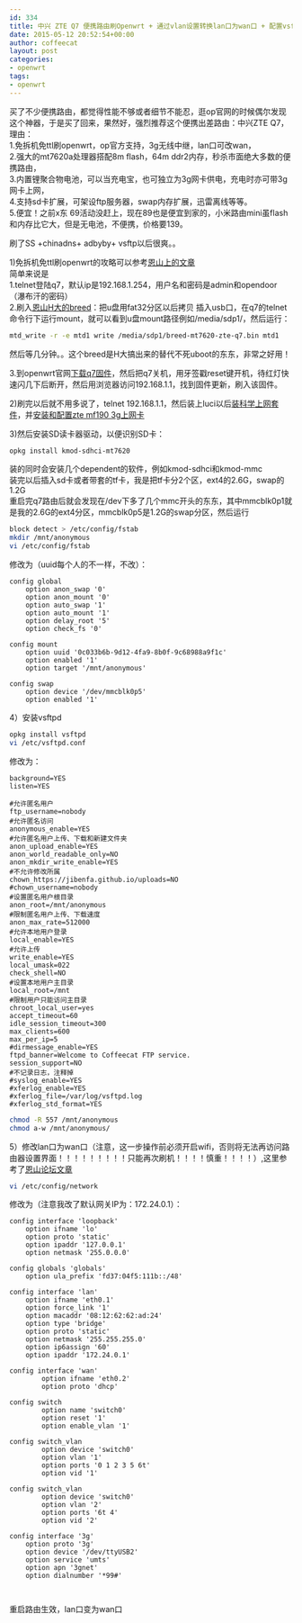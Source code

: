 ```yaml
---
id: 334
title: 中兴 ZTE Q7 便携路由刷Openwrt + 通过vlan设置转换lan口为wan口 + 配置vsftpd ftp服务器攻略
date: 2015-05-12 20:52:54+00:00
author: coffeecat
layout: post
categories:
- openwrt
tags:
- openwrt
---
```

买了不少便携路由，都觉得性能不够或者细节不能忍，逛op官网的时候偶尔发现这个神器，于是买了回来，果然好，强烈推荐这个便携出差路由：中兴ZTE Q7，理由：  
1.免拆机免ttl刷openwrt，op官方支持，3g无线中继，lan口可改wan，  
2.强大的mt7620a处理器搭配8m flash，64m ddr2内存，秒杀市面绝大多数的便携路由，  
3.内置锂聚合物电池，可以当充电宝，也可独立为3g网卡供电，充电时亦可带3g网卡上网，  
4.支持sd卡扩展，可架设ftp服务器，swap内存扩展，迅雷离线等等。  
5.便宜！之前x东 69活动没赶上，现在89也是便宜到家的，小米路由mini虽flash和内存比它大，但是无电池，不便携，价格要139。

刷了SS +chinadns+ adbyby+ vsftp以后很爽。。  
<!--more-->

1)免拆机免ttl刷openwrt的攻略可以参考[恩山上的文章](http://www.right.com.cn/forum/forum.php?mod=viewthread&tid=162767)  
简单来说是  
1.telnet登陆q7，默认ip是192.168.1.254，用户名和密码是admin和opendoor（瀑布汗的密码）  
2.刷入[恩山H大的breed](http://www.right.com.cn/forum/thread-161906-1-1.html)：把u盘用fat32分区以后拷贝 插入usb口，在q7的telnet命令行下运行mount，就可以看到u盘mount路径例如/media/sdp1/，然后运行：

```sh
mtd_write -r -e mtd1 write /media/sdp1/breed-mt7620-zte-q7.bin mtd1
```

然后等几分钟。。这个breed是H大搞出来的替代不死uboot的东东，非常之好用！

3.到openwrt官网[下载q7固件](https://downloads.openwrt.org/snapshots/trunk/ramips/mt7620/openwrt-ramips-mt7620-zte-q7-squashfs-sysupgrade.bin)，然后把q7关机，用牙签戳reset键开机，待红灯快速闪几下后断开，然后用浏览器访问192.168.1.1，找到固件更新，刷入该固件。

2)刷完以后就不用多说了，telnet 192.168.1.1，然后装上luci以后[装科学上网套件](https://routeragency.com/?p=175)，并[安装和配置zte mf190 3g上网卡](https://routeragency.com/?p=236)

3)然后安装SD读卡器驱动，以便识别SD卡：

```sh
opkg install kmod-sdhci-mt7620
```

装的同时会安装几个dependent的软件，例如kmod-sdhci和kmod-mmc  
装完以后插入sd卡或者带套的tf卡，我是把tf卡分2个区，ext4的2.6G，swap的1.2G  
重启完q7路由后就会发现在/dev下多了几个mmc开头的东东，其中mmcblk0p1就是我的2.6G的ext4分区，mmcblk0p5是1.2G的swap分区，然后运行

```sh
block detect > /etc/config/fstab
mkdir /mnt/anonymous
vi /etc/config/fstab
```

修改为（uuid每个人的不一样，不改）：

```vim
config global
	option anon_swap '0'
	option anon_mount '0'
	option auto_swap '1'
	option auto_mount '1'
	option delay_root '5'
	option check_fs '0'

config mount
	option uuid '0c033b6b-9d12-4fa9-8b0f-9c68988a9f1c'
	option enabled '1'
	option target '/mnt/anonymous'

config swap
	option device '/dev/mmcblk0p5'
	option enabled '1'
```

4）安装vsftpd

```sh
opkg install vsftpd
vi /etc/vsftpd.conf

```

修改为：

```tsql
background=YES
listen=YES

#允许匿名用户
ftp_username=nobody
#允许匿名访问
anonymous_enable=YES
#允许匿名用户上传、下载和新建文件夹
anon_upload_enable=YES
anon_world_readable_only=NO
anon_mkdir_write_enable=YES
#不允许修改所属
chown_https://jibenfa.github.io/uploads=NO
#chown_username=nobody
#设置匿名用户根目录
anon_root=/mnt/anonymous
#限制匿名用户上传、下载速度
anon_max_rate=512000
#允许本地用户登录
local_enable=YES
#允许上传
write_enable=YES
local_umask=022
check_shell=NO
#设置本地用户主目录
local_root=/mnt
#限制用户只能访问主目录
chroot_local_user=yes
accept_timeout=60
idle_session_timeout=300
max_clients=600
max_per_ip=5
#dirmessage_enable=YES
ftpd_banner=Welcome to Coffeecat FTP service.
session_support=NO
#不记录日志，注释掉
#syslog_enable=YES
#xferlog_enable=YES
#xferlog_file=/var/log/vsftpd.log
#xferlog_std_format=YES
```

```sh
chmod -R 557 /mnt/anonymous 
chmod a-w /mnt/anonymous/

```

5）修改lan口为wan口（注意，这一步操作前必须开启wifi，否则将无法再访问路由器设置界面！！！！！！！！！只能再次刷机！！！！慎重！！！！）,这里参考了[恩山论坛文章](http://www.right.com.cn/Forum/thread-164504-1-1.html)

```sh
vi /etc/config/network
```

修改为（注意我改了默认网关IP为：172.24.0.1）：

```vim
config interface 'loopback'
	option ifname 'lo'
	option proto 'static'
	option ipaddr '127.0.0.1'
	option netmask '255.0.0.0'

config globals 'globals'
	option ula_prefix 'fd37:04f5:111b::/48'

config interface 'lan'
	option ifname 'eth0.1'
	option force_link '1'
	option macaddr '08:12:62:62:ad:24'
	option type 'bridge'
	option proto 'static'
	option netmask '255.255.255.0'
	option ip6assign '60'
	option ipaddr '172.24.0.1'

config interface 'wan'
        option ifname 'eth0.2'
        option proto 'dhcp'

config switch
        option name 'switch0'
        option reset '1'
        option enable_vlan '1'

config switch_vlan
        option device 'switch0'
        option vlan '1'
        option ports '0 1 2 3 5 6t'
        option vid '1'

config switch_vlan
        option device 'switch0'
        option vlan '2'
        option ports '6t 4'
        option vid '2'

config interface '3g'
	option proto '3g'
	option device '/dev/ttyUSB2'
	option service 'umts'
	option apn '3gnet'
	option dialnumber '*99#'



```

重启路由生效，lan口变为wan口